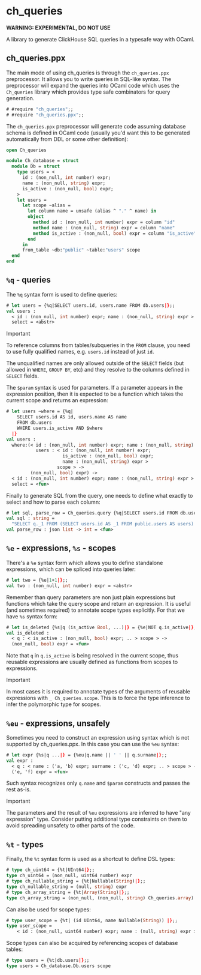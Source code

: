 # ch_queries

**WARNING: EXPERIMENTAL, DO NOT USE**

A library to generate ClickHouse SQL queries in a typesafe way with OCaml.

## ch_queries.ppx

The main mode of using ch_queries is through the `ch_queries.ppx` preprocessor.
It allows you to write queries in SQL-like syntax. The preprocessor will expand
the queries into OCaml code which uses the `Ch_queries` library which provides type
safe combinators for query generation.

```ocaml
# #require "ch_queries";;
# #require "ch_queries.ppx";;
```

The `ch_queries.ppx` preprocessor will generate code assuming database schema
is defined in OCaml code (usually you'd want this to be generated automatically
from DDL or some other definition):

```ocaml
open Ch_queries

module Ch_database = struct
  module Db = struct
    type users = <
      id : (non_null, int number) expr;
      name : (non_null, string) expr;
      is_active : (non_null, bool) expr;
    >
    let users =
      let scope ~alias =
        let column name = unsafe (alias ^ "." ^ name) in
        object
          method id : (non_null, int number) expr = column "id"
          method name : (non_null, string) expr = column "name"
          method is_active : (non_null, bool) expr = column "is_active"
        end
      in
      from_table ~db:"public" ~table:"users" scope
  end
end
```

## `%q` - queries

The `%q` syntax form is used to define queries:
```ocaml
# let users = {%q|SELECT users.id, users.name FROM db.users|};;
val users :
  < id : (non_null, int number) expr; name : (non_null, string) expr > scope
  select = <abstr>
```

> [!IMPORTANT]
> To reference columns from tables/subqueries in the `FROM` clause, you need to
> use fully qualified names, e.g. `users.id` instead of just `id`.
>
> The unqualified names are only allowed outside of the `SELECT` fields (but
> allowed in `WHERE`, `GROUP BY`, etc) and they resolve to the columns defined
> in `SELECT` fields.

The `$param` syntax is used for parameters. If a parameter appears in the
expression position, then it is expected to be a function which takes the current
scope and returns an expression:
```ocaml
# let users ~where = {%q|
    SELECT users.id AS id, users.name AS name
    FROM db.users
    WHERE users.is_active AND $where
  |}
val users :
  where:(< id : (non_null, int number) expr; name : (non_null, string) expr;
           users : < id : (non_null, int number) expr;
                     is_active : (non_null, bool) expr;
                     name : (non_null, string) expr >
                   scope > ->
         (non_null, bool) expr) ->
  < id : (non_null, int number) expr; name : (non_null, string) expr > scope
  select = <fun>
```

Finally to generate SQL from the query, one needs to define what exactly to
select and how to parse each column:
```ocaml
# let sql, parse_row = Ch_queries.query {%q|SELECT users.id FROM db.users|} Row.(fun __q -> col {%e|q.id|} Parse.int);;
val sql : string =
  "SELECT q._1 FROM (SELECT users.id AS _1 FROM public.users AS users) AS q"
val parse_row : json list -> int = <fun>
```

## `%e` - expressions, `%s` - scopes

There's a `%e` syntax form which allows you to define standalone expressions, which
can be spliced into queries later:
```ocaml
# let two = {%e|1+1|};;
val two : (non_null, int number) expr = <abstr>
```

Remember than query parameters are non just plain expressions but functions
which take the query scope and return an expression. It is useful (and
sometimes required) to annotate scope types explicitly. For that we have `%s`
syntax form:
```ocaml
# let is_deleted {%s|q (is_active Bool, ...)|} = {%e|NOT q.is_active|};;
val is_deleted :
  < q : < is_active : (non_null, bool) expr; .. > scope > ->
  (non_null, bool) expr = <fun>
```

Note that `q` in `q.is_active` is being resolved in the current scope, thus
reusable expressions are usually defined as functions from scopes to
expressions.

> [!IMPORTANT]
> In most cases it is required to annotate types of the arguments of reusable
> expressions with `_ Ch_queries.scope`. This is to force the type inference to
> infer the polymorphic type for scopes.

## `%eu` - expressions, unsafely

Sometimes you need to construct an expression using syntax which is not
supported by ch_queries.ppx. In this case you can use the `%eu` syntax:
```ocaml
# let expr {%s|q ...|} = {%eu|q.name || ' ' || q.surname|};;
val expr :
  < q : < name : ('a, 'b) expr; surname : ('c, 'd) expr; .. > scope > ->
  ('e, 'f) expr = <fun>
```

Such syntax recognizes only `q.name` and `$param` constructs and passes the rest
as-is.

> [!IMPORTANT]
> The parameters and the result of `%eu` expressions are inferred to have "any
> expression" type. Consider putting additional type constraints on them to
> avoid spreading unsafety to other parts of the code.

## `%t` - types

Finally, the `%t` syntax form is used as a shortcut to define DSL types:
```ocaml
# type ch_uint64 = {%t|UInt64|};;
type ch_uint64 = (non_null, uint64 number) expr
# type ch_nullable_string = {%t|Nullable(String)|};;
type ch_nullable_string = (null, string) expr
# type ch_array_string = {%t|Array(String)|};;
type ch_array_string = (non_null, (non_null, string) Ch_queries.array) expr
```

Can also be used for scope types:
```ocaml
# type user_scope = {%t| (id UInt64, name Nullable(String)) |};;
type user_scope =
    < id : (non_null, uint64 number) expr; name : (null, string) expr > scope
```

Scope types can also be acquired by referencing scopes of database tables:
```ocaml
# type users = {%t|db.users|};;
type users = Ch_database.Db.users scope
```
